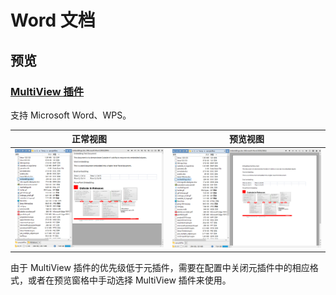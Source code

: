 # Word 文档
## 预览
### [MultiView 插件](../../浏览/查看/查看器.md#oracle-outside-in-viewer)
支持 Microsoft Word、WPS。

正常视图 | 预览视图
--- | ---
![](../../浏览/查看/images/查看器/Oracle/word-normal.png) | ![](../../浏览/查看/images/查看器/Oracle/word-preview.png)

由于 MultiView 插件的优先级低于元插件，需要在配置中关闭元插件中的相应格式，或者在预览窗格中手动选择 MultiView 插件来使用。